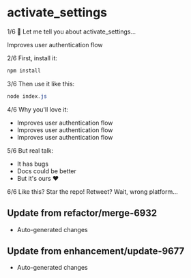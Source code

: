 # activate_settings

1/6 🧵 Let me tell you about activate_settings...

Improves user authentication flow

2/6 First, install it:

```bash
npm install
```

3/6 Then use it like this:

```powershell
node index.js
```

4/6 Why you'll love it:
- Improves user authentication flow
- Improves user authentication flow
- Improves user authentication flow

5/6 But real talk:
- It has bugs
- Docs could be better
- But it's ours ❤️

6/6 Like this? Star the repo!
Retweet? Wait, wrong platform...

## Update from refactor/merge-6932
- Auto-generated changes

## Update from enhancement/update-9677
- Auto-generated changes
